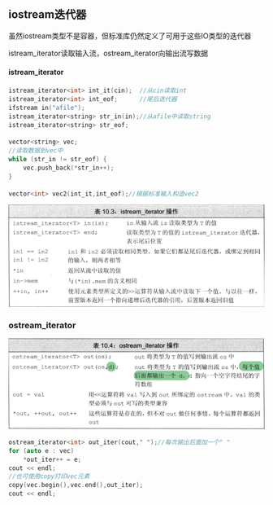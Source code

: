 ## iostream迭代器

虽然iostream类型不是容器，但标准库仍然定义了可用于这些IO类型的迭代器

istream_iterator读取输入流，ostream_iterator向输出流写数据

#### istream_iterator

```cc
istream_iterator<int> int_it(cin); 	//从cin读取int
istream_iterator<int> int_eof;		//尾后迭代器
ifstream in("afile");
istream_iterator<string> str_in(in);//从afile中读取string
istream_iterator<string> str_eof;

vector<string> vec;
//读取数据到vec中
while (str_in != str_eof) {
    vec.push_back(*str_in++);
}

vector<int> vec2(int_it,int_eof);//根据标准输入构造vec2 	
```

![image-20220825134856099](image/image-20220825134856099.png)



### ostream_iterator

![image-20220825135641996](image/image-20220825135641996.png)

```cc
ostream_iterator<int> out_iter(cout," ");//每次输出后面加一个" "
for (auto e : vec)
	*out_iter++ = e;
cout << endl;
//也可使用copy打印vec元素
copy(vec.begin(),vec.end(),out_iter);
cout << endl;
```

